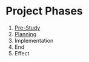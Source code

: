 <h1>Project Phases</h1>
<ol>
  <li><a href="https://github.com/MDU-C2/Intelligent-Drone-Swarm/tree/main/project-phases/pre-study">Pre-Study</a></li>
  <li><a href="https://github.com/MDU-C2/Intelligent-Drone-Swarm/tree/main/project-phases/planning">Planning</a></li>
  <li>Implementation</li>
  <li>End</li>
  <li>Effect</li>
</ol>
